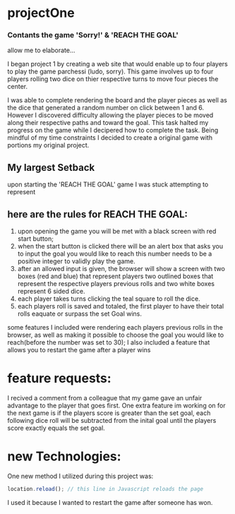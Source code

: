 # projectOne

### Contants the game 'Sorry!' & 'REACH THE GOAL'

allow me to elaborate...

I began project 1 by creating a web site that would enable up to four players to play the game parchessi (ludo, sorry).
This game involves up to four players rolling two dice on thier respective turns to move four pieces the center.

I was able to complete rendering the board and the player pieces as well as the dice that generated a random number on click between 1 and 6.
However I discovered difficulty allowing the player pieces to be moved along their respective paths and toward the goal.
This task halted my progress on the game while I decipered how to complete the task.
Being mindful of my time constraints I decided to create a original game with portions my original project.

## My largest Setback

upon starting the 'REACH THE GOAL' game I was stuck attempting to represent

## here are the rules for REACH THE GOAL:

1. upon opening the game you will be met with a black screen with red start button;
2. when the start button is clicked there will be an alert box that asks you to input the goal you would like to reach this number needs to be a positive integer to validly play the game.
3. after an allowed input is given, the browser will show a screen with two boxes (red and blue) that represent players two outlined boxes that represent the respective players previous rolls and two white boxes represent 6 sided dice.
4. each player takes turns clicking the teal square to roll the dice.
5. each players roll is saved and totaled, the first player to have their total rolls eaquate or surpass the set Goal wins.

some features I included were rendering each players previous rolls in the browser, as well as making it possible to choose the goal you would like to reach(before the number was set to 30);
I also included a feature that allows you to restart the game after a player wins

# feature requests:

I recived a comment from a colleague that my game gave an unfair advantage to the player that goes first. One extra feature im working on for the next game is if the players score is greater than the set goal, each following dice roll will be subtracted from the inital goal until the players score exactly equals the set goal.

# new Technologies:

One new method I utilized during this project was:

```javascript
location.reload(); // this line in Javascript reloads the page
```

I used it because I wanted to restart the game after someone has won.
